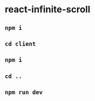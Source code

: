 # react-infinite-scroll

`npm i`
----
`cd client`
----
`npm i`
----
`cd ..`
----
`npm run dev`
----
